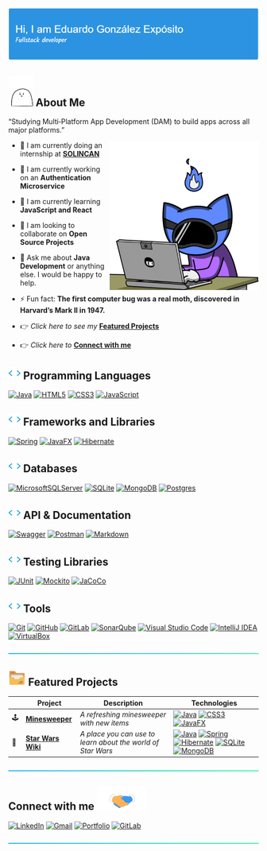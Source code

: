 ![Header](assets/gif/github-header.gif)

## <img src="assets/gif/me.gif" width="50"> About Me

“Studying Multi‑Platform App Development (DAM) to build apps across all major platforms.”

<img align="right" img src="assets/gif/programming.gif" width="300px">

- 🏢 I am currently doing an internship at [**SOLINCAN**](https://www.solincan.com/)

- 🔭 I am currently working on an **Authentication Microservice**
  
- 🌱 I am currently learning **JavaScript and React**
  
- 👯 I am looking to collaborate on **Open Source Projects**
  
- 💬 Ask me about **Java Development** or anything else. I would be happy to help.

- ⚡ Fun fact: **The first computer bug was a real moth, discovered in Harvard’s Mark II in 1947.**

- 👉 *Click here to see my* [**Featured Projects**](#featured-projects)

- 👉 *Click here to* [**Connect with me**](#connect-with-me)
  

## <img src="assets/gif/script-coding.gif" width ="25"> Programming Languages

[![Java](https://img.shields.io/badge/java-%23ED8B00.svg?style=for-the-badge&logo=openjdk&logoColor=white&alt=java-logo)](https://openjdk.org/)
[![HTML5](https://img.shields.io/badge/html5-%23E34F26.svg?style=for-the-badge&logo=html5&logoColor=white)](https://www.w3.org/TR/html5/)
[![CSS3](https://img.shields.io/badge/css3-%231572B6.svg?style=for-the-badge&logo=css3&logoColor=white)](https://www.w3.org/Style/CSS/Overview.en.html)
[![JavaScript](https://img.shields.io/badge/javascript-F7DF1E.svg?style=for-the-badge&logo=javascript&logoColor=000000)](https://www.javascript.com/)

## <img src="assets/gif/script-coding.gif" width ="25"> Frameworks and Libraries

[![Spring](https://img.shields.io/badge/spring-%236DB33F.svg?style=for-the-badge&logo=spring&logoColor=white)](https://spring.io/)
[![JavaFX](https://img.shields.io/badge/javafx-B71C1C.svg?style=for-the-badge&logo=javafx&logoColor=white)](https://openjfx.io/)
[![Hibernate](https://img.shields.io/badge/hibernate-59666C.svg?style=for-the-badge&logo=hibernate&logoColor=white)](https://hibernate.org/)

## <img src="assets/gif/script-coding.gif" width ="25"> Databases

[![MicrosoftSQLServer](https://img.shields.io/badge/Microsoft%20SQL%20Server-CC2927?style=for-the-badge&logo=microsoft%20sql%20server&logoColor=white)](https://www.microsoft.com/en-us/sql-server)
[![SQLite](https://img.shields.io/badge/sqlite-%2307405e.svg?style=for-the-badge&logo=sqlite&logoColor=white)](https://www.sqlite.org/)
[![MongoDB](https://img.shields.io/badge/MongoDB-%234ea94b.svg?style=for-the-badge&logo=mongodb&logoColor=white)](https://www.mongodb.com/)
[![Postgres](https://img.shields.io/badge/postgres-%23316192.svg?style=for-the-badge&logo=postgresql&logoColor=white)](https://www.postgresql.org/)

## <img src="assets/gif/script-coding.gif" width ="25"> API & Documentation

[![Swagger](https://img.shields.io/badge/swagger-%236BA539.svg?style=for-the-badge&logo=swagger&logoColor=white)](https://swagger.io/)
[![Postman](https://img.shields.io/badge/Postman-FF6C37?style=for-the-badge&logo=postman&logoColor=white)](https://www.postman.com/)
[![Markdown](https://img.shields.io/badge/markdown-%23000000.svg?style=for-the-badge&logo=markdown&logoColor=white)](https://daringfireball.net/projects/markdown/)

## <img src="assets/gif/script-coding.gif" width ="25"> Testing Libraries

[![JUnit](https://img.shields.io/badge/JUnit-25A162.svg?style=for-the-badge&logo=java&logoColor=white)](https://junit.org/)
[![Mockito](https://img.shields.io/badge/Mockito-AC8AF8.svg?style=for-the-badge&logo=mockito&logoColor=white)](https://site.mockito.org/)
[![JaCoCo](https://img.shields.io/badge/JaCoCo-B00736.svg?style=for-the-badge&logo=codecov&logoColor=white)](https://www.jacoco.org/)


## <img src="assets/gif/script-coding.gif" width ="25"> Tools

[![Git](https://img.shields.io/badge/git-%23F05033.svg?style=for-the-badge&logo=git&logoColor=white)](https://git-scm.com/)
[![GitHub](https://img.shields.io/badge/github-%23121011.svg?style=for-the-badge&logo=github&logoColor=white)](https://github.com/)
[![GitLab](https://img.shields.io/badge/gitlab-%23181717.svg?style=for-the-badge&logo=gitlab&logoColor=white)](https://about.gitlab.com/)
[![SonarQube](https://img.shields.io/badge/SonarQube-black?style=for-the-badge&logo=sonarqube&logoColor=4E9BCD)](https://www.sonarsource.com/products/sonarlint/)
[![Visual Studio Code](https://img.shields.io/badge/Visual%20Studio%20Code-0078d7.svg?style=for-the-badge&logo=visual-studio-code&logoColor=white)](https://code.visualstudio.com/)
[![IntelliJ IDEA](https://img.shields.io/badge/IntelliJIDEA-000000.svg?style=for-the-badge&logo=intellij-idea&logoColor=white)](https://www.jetbrains.com/idea/)
[![VirtualBox](https://img.shields.io/badge/VirtualBox-183A61?style=for-the-badge&logo=virtualbox&logoColor=white)](https://www.virtualbox.org/)

[![AquaLine](assets/img/aqua.png)]()

## <img src="assets/gif/file.gif" width ="35"> Featured Projects
<a id="featured-projects"></a>

|     | Project | Description | Technologies |
|-----|---------|-------------|------------|
| 🕹️ | [**Minesweeper**](https://github.com/eduglezexp/minesweeper-app) | _A refreshing minesweeper with new items_ | [![Java](https://img.shields.io/badge/java-%23ED8B00.svg?style=for-the-badge&logo=openjdk&logoColor=white&alt=java-logo)](https://openjdk.org/) [![CSS3](https://img.shields.io/badge/css3-%231572B6.svg?style=for-the-badge&logo=css3&logoColor=white)](https://www.w3.org/Style/CSS/Overview.en.html) [![JavaFX](https://img.shields.io/badge/javafx-B71C1C.svg?style=for-the-badge&logo=javafx&logoColor=white)](https://openjfx.io/) |
| 🌌 | [**Star Wars Wiki**](https://github.com/eduglezexp/star-wars-project) | _A place you can use to learn about the world of Star Wars_ | [![Java](https://img.shields.io/badge/java-%23ED8B00.svg?style=for-the-badge&logo=openjdk&logoColor=white&alt=java-logo)](https://openjdk.org/) [![Spring](https://img.shields.io/badge/spring-%236DB33F.svg?style=for-the-badge&logo=spring&logoColor=white)](https://spring.io/) [![Hibernate](https://img.shields.io/badge/hibernate-59666C.svg?style=for-the-badge&logo=hibernate&logoColor=white)](https://hibernate.org/) [![SQLite](https://img.shields.io/badge/sqlite-%2307405e.svg?style=for-the-badge&logo=sqlite&logoColor=white)](https://www.sqlite.org/) [![MongoDB](https://img.shields.io/badge/MongoDB-%234ea94b.svg?style=for-the-badge&logo=mongodb&logoColor=white)](https://www.mongodb.com/) |

[![AquaLine](assets/img/aqua.png)]()

## Connect with me <img src='assets/gif/handshake.gif' width="100px">
<a id="connect-with-me"></a>

[![LinkedIn](https://img.shields.io/badge/linkedin-%230077B5.svg?style=for-the-badge&logo=linkedin&logoColor=white)]()
[![Gmail](https://img.shields.io/badge/Gmail-D14836?style=for-the-badge&logo=gmail&logoColor=white)](mailto:eduardo.eduglezexp.com)
[![Portfolio](https://img.shields.io/badge/Portfolio-%23000000.svg?style=for-the-badge&logo=firefox&logoColor=#FF7139)]()
[![GitLab](https://img.shields.io/badge/gitlab-%23181717.svg?style=for-the-badge&logo=gitlab&logoColor=white)](https://gitlab.com/eduglezexp)

[![AquaLine](assets/img/aqua.png)]()